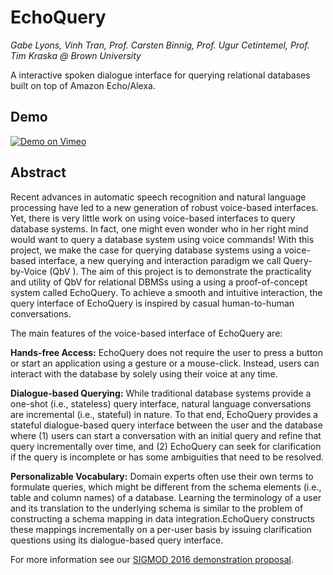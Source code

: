 EchoQuery
=======

*Gabe Lyons, Vinh Tran, Prof. Carsten Binnig, Prof. Ugur Cetintemel, Prof. Tim Kraska @ Brown University*

A interactive spoken dialogue interface for querying relational databases built on top
of Amazon Echo/Alexa.

Demo
----

[![Demo on Vimeo](https://raw.github.com/vqtran/EchoQuery/master/public/resources/vimeo.png)](http://www.vimeo.com/vqtran/EchoQuery)

Abstract
--------

Recent advances in automatic speech recognition and natural language processing have led to a new generation of robust voice-based interfaces. Yet, there is very little work on using voice-based interfaces to query database systems. In fact, one might even wonder who in her right mind would want to query a database system using voice commands!
With this project, we make the case for querying database systems using a voice-based interface, a new querying and interaction paradigm we call Query-by-Voice (QbV ). The aim of this project is to demonstrate the practicality and utility of QbV for relational DBMSs using a using a proof-of-concept system called EchoQuery. To achieve a smooth and intuitive interaction, the query interface of EchoQuery is inspired by casual human-to-human conversations.

The main features of the voice-based interface of EchoQuery are:

   __Hands-free Access:__ EchoQuery does not require the user to press a button or start an application using a gesture or a mouse-click. Instead, users can interact with the database by solely using their voice at any time.

   __Dialogue-based Querying:__ While traditional database systems provide a one-shot (i.e., stateless) query interface, natural language conversations are incremental (i.e., stateful) in nature. To that end, EchoQuery provides a stateful dialogue-based query interface between the user and the database where (1) users can start a conversation with an initial query and refine that query incrementally over time, and (2) EchoQuery can seek for clarification if the query is incomplete or has some ambiguities that need to be resolved.

   __Personalizable Vocabulary:__ Domain experts often use their own terms to formulate queries, which might be different from the schema elements (i.e., table and column names) of a database. Learning the terminology of a user and its translation to the underlying schema is similar to the problem of constructing a schema mapping in data integration.EchoQuery constructs these mappings incrementally on a per-user basis by issuing clarification questions using its dialogue-based query interface.

For more information see our [SIGMOD 2016 demonstration proposal](https://github.com/vqtran/EchoQuery/blob/master/public/resources/EchoQuery%20-%20SIGMOD%202016%20Demo%20Proposal.pdf).


